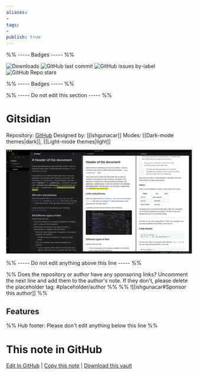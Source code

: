 ```yaml
---
aliases:
- 
tags: 
- 
publish: true
---
```


%% ----- Badges ----- %%

![Downloads](https://img.shields.io/badge/downloads-24523-573E7A?style=for-the-badge&logo=)
![GitHub last commit](https://img.shields.io/github/last-commit/ishgunacar/gitsidian?color=573E7A&label=last%20update&logo=github&style=for-the-badge)
![GitHub issues by-label](https://img.shields.io/github/issues/ishgunacar/gitsidian/help%20wanted?color=573E7A&logo=github&style=for-the-badge) 
![GitHub Repo stars](https://img.shields.io/github/stars/ishgunacar/gitsidian?color=573E7A&logo=github&style=for-the-badge)

%% ----- Badges ----- %%

%% ----- Do not edit this section ----- %%

# Gitsidian

Repository: [GitHub](https://github.com/ishgunacar/gitsidian)
Designed by: [[ishgunacar]]
Modes: [[Dark-mode themes|dark]], [[Light-mode themes|light]]



![screenshot](https://github.com/ishgunacar/gitsidian/raw/HEAD/showcase.png)

%% ----- Do not edit anything above this line ----- %% 

%% Does the repository or author have any sponsoring links? Uncomment the next line and add them to the author's note. If they don't, please delete the placeholder tag: #placeholder/author %%
%% ![[ishgunacar#Sponsor this author]] %%


## Features



%% Hub footer: Please don't edit anything below this line %%

# This note in GitHub

<span class="git-footer">[Edit In GitHub](https://github.dev/obsidian-community/obsidian-hub/blob/main/02%20-%20Community%20Expansions/02.05%20All%20Community%20Expansions/Themes/Gitsidian.md "git-hub-edit-note") | [Copy this note](https://raw.githubusercontent.com/obsidian-community/obsidian-hub/main/02%20-%20Community%20Expansions/02.05%20All%20Community%20Expansions/Themes/Gitsidian.md "git-hub-copy-note") | [Download this vault](https://github.com/obsidian-community/obsidian-hub/archive/refs/heads/main.zip "git-hub-download-vault") </span>
